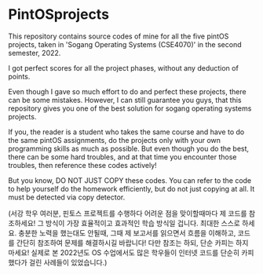 # PintOSprojects

This repository contains source codes of mine for all the five pintOS projects, taken in 'Sogang Operating Systems (CSE4070)' in the second semester, 2022.

I got perfect scores for all the project phases, without any deduction of points.

Even though I gave so much effort to do and perfect these projects, there can be some mistakes. However, I can still guarantee you guys, that this repository gives you one of the best solution for sogang operating systems projects.

If you, the reader is a student who takes the same course and have to do the same pintOS assignments, do the projects only with your own programming skills as much as possible. But even though you do the best, there can be some hard troubles, and at that time you encounter those troubles, then reference these codes actively!

But you know, DO NOT JUST COPY these codes. You can refer to the code to help yourself do the homework efficiently, but do not just copying at all. It must be detected via copy detector.

(서강 학우 여러분, 핀토스 프로젝트를 수행하다 어려운 점을 맞이할때마다 제 코드를 참조하세요! 그 방식이 가장 효율적이고 효과적인 학습 방식일 겁니다. 최대한 스스로 하세요. 충분한 노력을 했는대도 안될때, 그때 제 보고서를 읽으면서 흐름을 이해하고, 코드를 간단히 참조하여 문제를 해결하시길 바랍니다! 다만 참조는 하되, 단순 카피는 하지 마세요! 실제로 본 2022년도 OS 수업에서도 많은 학우들이 인터넷 코드를 단순히 카피했다가 걸린 사례들이 있었습니다.)
